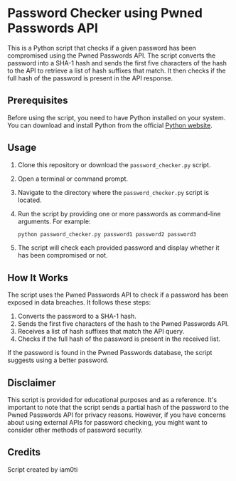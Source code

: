 # Password Checker using Pwned Passwords API

This is a Python script that checks if a given password has been compromised using the Pwned Passwords API. The script converts the password into a SHA-1 hash and sends the first five characters of the hash to the API to retrieve a list of hash suffixes that match. It then checks if the full hash of the password is present in the API response.

## Prerequisites

Before using the script, you need to have Python installed on your system. You can download and install Python from the official [Python website](https://www.python.org/downloads/).

## Usage

1. Clone this repository or download the `password_checker.py` script.
2. Open a terminal or command prompt.
3. Navigate to the directory where the `password_checker.py` script is located.
4. Run the script by providing one or more passwords as command-line arguments. For example:

    ```bash
    python password_checker.py password1 password2 password3
    ```

5. The script will check each provided password and display whether it has been compromised or not.

## How It Works

The script uses the Pwned Passwords API to check if a password has been exposed in data breaches. It follows these steps:

1. Converts the password to a SHA-1 hash.
2. Sends the first five characters of the hash to the Pwned Passwords API.
3. Receives a list of hash suffixes that match the API query.
4. Checks if the full hash of the password is present in the received list.

If the password is found in the Pwned Passwords database, the script suggests using a better password.

## Disclaimer

This script is provided for educational purposes and as a reference. It's important to note that the script sends a partial hash of the password to the Pwned Passwords API for privacy reasons. However, if you have concerns about using external APIs for password checking, you might want to consider other methods of password security.

## Credits

Script created by iam0ti
	
